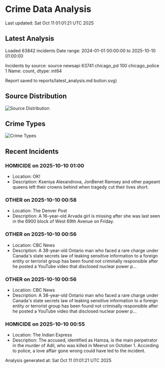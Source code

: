 # Crime Data Analysis
Last updated: Sat Oct 11 01:01:21 UTC 2025

## Latest Analysis

Loaded 63842 incidents
Date range: 2024-01-01 00:00:00 to 2025-10-10 01:00:00

Incidents by source:
source
newsapi           63741
chicago_pd          100
chicago_police        1
Name: count, dtype: int64

Report saved to reports/latest_analysis.md
bution.svg)

## Source Distribution
![Source Distribution](images/source_distribution.svg)

## Crime Types
![Crime Types](images/crime_types.svg)

## Recent Incidents

### HOMICIDE on 2025-10-10 01:00
- Location: OK!
- Description: Kseniya Alexandrova, JonBenet Ramsey and other pageant queens left their crowns behind when tragedy cut their lives short.


### OTHER on 2025-10-10 00:58
- Location: The Denver Post
- Description: A 16-year-old Arvada girl is missing after she was last seen in the 6900 block of West 69th Avenue on Friday.


### OTHER on 2025-10-10 00:56
- Location: CBC News
- Description: A 38-year-old Ontario man who faced a rare charge under Canada's state secrets law of leaking sensitive information to a foreign entity or terrorist group has been found not criminally responsible after he posted a YouTube video that disclosed nuclear power p…


### OTHER on 2025-10-10 00:56
- Location: CBC News
- Description: A 38-year-old Ontario man who faced a rare charge under Canada's state secrets law of leaking sensitive information to a foreign entity or terrorist group has been found not criminally responsible after he posted a YouTube video that disclosed nuclear power p…


### HOMICIDE on 2025-10-10 00:55
- Location: The Indian Express
- Description: The accused, identified as Hamza, is the main perpetrator in the murder of Adil, who was killed in Meerut on October 1. According to police, a love affair gone wrong could have led to the incident.

Analysis generated at: Sat Oct 11 01:01:21 UTC 2025
